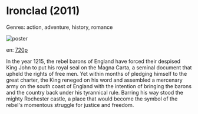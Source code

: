 # Ironclad (2011)

Genres: action, adventure, history, romance

![poster](http://image.tmdb.org/t/p/w500/vgRPlYHiottQpDav3nfw9Q1zAJJ.jpg)

en:
  [720p](magnet:?xt=urn:btih:B031E9DA4B5308764E1561BFBA09A19B70A32456&tr=udp://glotorrents.pw:6969/announce&tr=udp://tracker.opentrackr.org:1337/announce&tr=udp://torrent.gresille.org:80/announce&tr=udp://tracker.openbittorrent.com:80&tr=udp://tracker.coppersurfer.tk:6969&tr=udp://tracker.leechers-paradise.org:6969&tr=udp://p4p.arenabg.ch:1337&tr=udp://tracker.internetwarriors.net:1337)
  


In the year 1215, the rebel barons of England have forced their despised King John to put his royal seal on the Magna Carta, a seminal document that upheld the rights of free men. Yet within months of pledging himself to the great charter, the King reneged on his word and assembled a mercenary army on the south coast of England with the intention of bringing the barons and the country back under his tyrannical rule. Barring his way stood the mighty Rochester castle, a place that would become the symbol of the rebel's momentous struggle for justice and freedom.